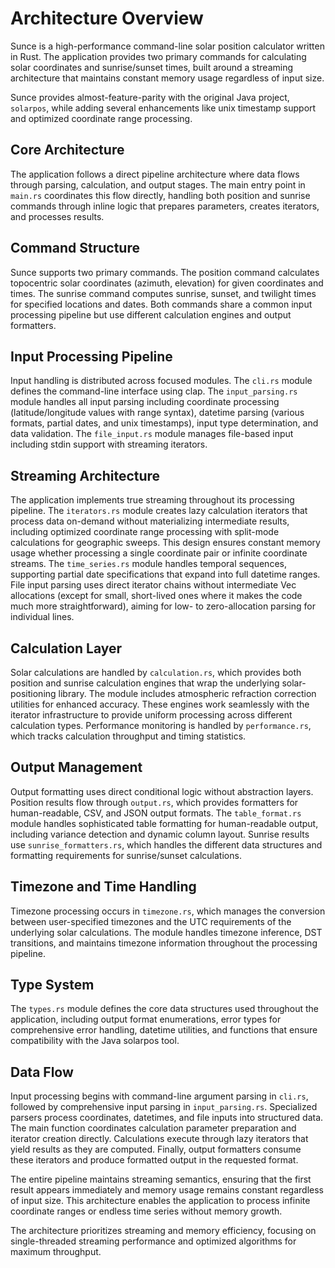 # Architecture Overview

Sunce is a high-performance command-line solar position calculator written in Rust. The application provides two primary commands for calculating solar coordinates and sunrise/sunset times, built around a streaming architecture that maintains constant memory usage regardless of input size.

Sunce provides almost-feature-parity with the original Java project, `solarpos`, while adding several enhancements like unix timestamp support and optimized coordinate range processing.

## Core Architecture

The application follows a direct pipeline architecture where data flows through parsing, calculation, and output stages. The main entry point in `main.rs` coordinates this flow directly, handling both position and sunrise commands through inline logic that prepares parameters, creates iterators, and processes results.

## Command Structure

Sunce supports two primary commands. The position command calculates topocentric solar coordinates (azimuth, elevation) for given coordinates and times. The sunrise command computes sunrise, sunset, and twilight times for specified locations and dates. Both commands share a common input processing pipeline but use different calculation engines and output formatters.

## Input Processing Pipeline

Input handling is distributed across focused modules. The `cli.rs` module defines the command-line interface using clap. The `input_parsing.rs` module handles all input parsing including coordinate processing (latitude/longitude values with range syntax), datetime parsing (various formats, partial dates, and unix timestamps), input type determination, and data validation. The `file_input.rs` module manages file-based input including stdin support with streaming iterators.

## Streaming Architecture

The application implements true streaming throughout its processing pipeline. The `iterators.rs` module creates lazy calculation iterators that process data on-demand without materializing intermediate results, including optimized coordinate range processing with split-mode calculations for geographic sweeps. This design ensures constant memory usage whether processing a single coordinate pair or infinite coordinate streams. The `time_series.rs` module handles temporal sequences, supporting partial date specifications that expand into full datetime ranges. File input parsing uses direct iterator chains without intermediate Vec allocations (except for small, short-lived ones where it makes the code much more straightforward), aiming for low- to zero-allocation parsing for individual lines.

## Calculation Layer

Solar calculations are handled by `calculation.rs`, which provides both position and sunrise calculation engines that wrap the underlying solar-positioning library. The module includes atmospheric refraction correction utilities for enhanced accuracy. These engines work seamlessly with the iterator infrastructure to provide uniform processing across different calculation types. Performance monitoring is handled by `performance.rs`, which tracks calculation throughput and timing statistics.

## Output Management

Output formatting uses direct conditional logic without abstraction layers. Position results flow through `output.rs`, which provides formatters for human-readable, CSV, and JSON output formats. The `table_format.rs` module handles sophisticated table formatting for human-readable output, including variance detection and dynamic column layout. Sunrise results use `sunrise_formatters.rs`, which handles the different data structures and formatting requirements for sunrise/sunset calculations.

## Timezone and Time Handling

Timezone processing occurs in `timezone.rs`, which manages the conversion between user-specified timezones and the UTC requirements of the underlying solar calculations. The module handles timezone inference, DST transitions, and maintains timezone information throughout the processing pipeline.

## Type System

The `types.rs` module defines the core data structures used throughout the application, including output format enumerations, error types for comprehensive error handling, datetime utilities, and functions that ensure compatibility with the Java solarpos tool.

## Data Flow

Input processing begins with command-line argument parsing in `cli.rs`, followed by comprehensive input parsing in `input_parsing.rs`. Specialized parsers process coordinates, datetimes, and file inputs into structured data. The main function coordinates calculation parameter preparation and iterator creation directly. Calculations execute through lazy iterators that yield results as they are computed. Finally, output formatters consume these iterators and produce formatted output in the requested format.

The entire pipeline maintains streaming semantics, ensuring that the first result appears immediately and memory usage remains constant regardless of input size. This architecture enables the application to process infinite coordinate ranges or endless time series without memory growth.

The architecture prioritizes streaming and memory efficiency, focusing on single-threaded streaming performance and optimized algorithms for maximum throughput.